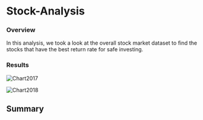 # Stock-Analysis

### Overview
  In this analysis, we took a look at the overall stock market dataset to find the stocks that have the best return rate for safe investing.
  
### Results



![Chart2017](https://user-images.githubusercontent.com/119345840/207919495-afa28e17-56de-472c-829f-043efbf9c092.PNG)

![Chart2018](https://user-images.githubusercontent.com/119345840/207919575-3e39a3d2-b7ab-4108-b703-626270568243.PNG)





## Summary
